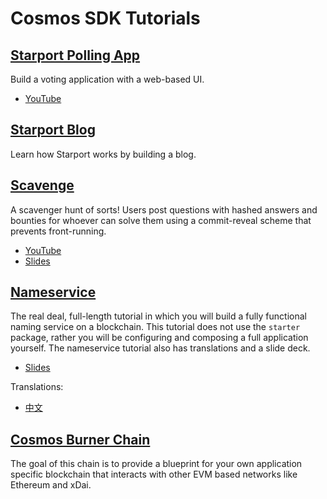 <!--
layout: home
title: Cosmos SDK Tutorials
description: Tutorials for the Cosmos SDK
sections:
  - title: Starport Polling App
    desc: Build a voting application with a web-based UI.
    url: /starport-polling-app/
    tag: beginner
  - title: Starport Blog
    desc: Learn how Starport works by building a blog.
    url: /starport-blog/01-index.html
    tag: beginner
  - title: Scavenge
    desc: Users post questions with hashed answers and bounties for whoever can solve them using a commit-reveal scheme that prevents front-running.
    url: /scavenge/tutorial/01-background.html
    tag: intermediate
  - title: Nameservice
    desc: Build a fully functional naming service on a blockchain.
    url: /nameservice/tutorial/00-intro.html
    tag: advanced
  - title: Cosmos Burner Chain
    desc: Provide a blueprint for your own application specific blockchain that interacts with other EVM based networks like Ethereum and xDai.
    url: /burner-chain/00-index.html
    tag: advanced
stack:
  - title: Cosmos Code With Us - Building your first Cosmos app
    duration: "1:39:07"
    imgSrc: https://i.ytimg.com/vi/h6Ur_40LB9k/hq720.jpg
    url: https://www.youtube.com/watch?v=h6Ur_40LB9k
  - title: Getting started with Starport, the easiest way to build a Cosmos SDK blockchain
    duration: "3:31"
    imgSrc: https://i.ytimg.com/vi/rmbPjCGDXek/hq720.jpg
    url: https://www.youtube.com/watch?v=rmbPjCGDXek
  - title: Code with us - Scavenger Hunt Tutorial with Billy Rennekamp
    duration: "2:11:15"
    imgSrc: https://i.ytimg.com/vi/GfZjnMchKX0/hq720.jpg
    url: https://www.youtube.com/watch?v=GfZjnMchKX0
footer:
  newsletter: false
aside: false
-->

# Cosmos SDK Tutorials

## [Starport Polling App](./starport-polling-app/index.md)

Build a voting application with a web-based UI.

- [YouTube](https://www.youtube.com/watch?v=h6Ur_40LB9k)

## [Starport Blog](./starport-blog/01-index.md)

Learn how Starport works by building a blog.

## [Scavenge](./scavenge/tutorial/01-background.md)

A scavenger hunt of sorts! Users post questions with hashed answers and bounties for whoever can solve them using a commit-reveal scheme that prevents front-running.

- [YouTube](https://www.youtube.com/watch?v=GfZjnMchKX0)
- [Slides](https://docs.google.com/presentation/d/1UG_Zi2FxMSWTmRBFhc4exXlJssAPasTq28cpTCHX2Ks/edit?usp=sharing)

## [Nameservice](./nameservice/tutorial/00-intro.md)

The real deal, full-length tutorial in which you will build a fully functional naming service on a blockchain. This tutorial does not use the `starter` package, rather you will be configuring and composing a full application yourself.
The nameservice tutorial also has translations and a slide deck.

<!-- - [Live Testnet](https://talkshop.name) -->
- [Slides](https://docs.google.com/presentation/d/1aCMAdkVY-gfgnGNPTygwVk3o68czPQ_VYfvdMy9Ek5Q/edit?usp=sharing)

Translations:

- [中文](./nameservice/README_cn.md)

## [Cosmos Burner Chain](./burner-chain/00-index.md)

The goal of this chain is to provide a blueprint for your own application specific blockchain that interacts with other EVM based networks like Ethereum and xDai.
